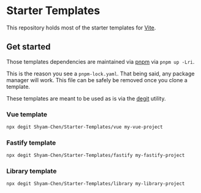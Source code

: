 # Starter Templates

This repository holds most of the starter templates for [Vite](https://vitejs.dev/).

## Get started

Those templates dependencies are maintained via [pnpm](https://pnpm.io/) via `pnpm up -Lri`.

This is the reason you see a `pnpm-lock.yaml`. That being said, any package manager will work. This file can be safely be removed once you clone a template.

These templates are meant to be used as is via the [degit](https://github.com/Rich-Harris/degit) utility.

### Vue template

```sh
npx degit Shyam-Chen/Starter-Templates/vue my-vue-project
```

### Fastify template

```sh
npx degit Shyam-Chen/Starter-Templates/fastify my-fastify-project
```

### Library template

```sh
npx degit Shyam-Chen/Starter-Templates/library my-library-project
```
